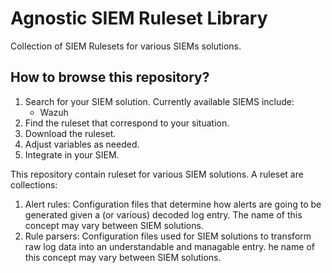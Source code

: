 # Agnostic SIEM Ruleset Library

Collection of SIEM Rulesets for various SIEMs solutions.

## How to browse this repository?

1. Search for your SIEM solution. Currently available SIEMS include:
    - Wazuh
2. Find the ruleset that correspond to your situation.
3. Download the ruleset.
4. Adjust variables as needed.
5. Integrate in your SIEM.

This repository contain ruleset for various SIEM solutions. A ruleset are collections:
1. Alert rules: Configuration files that determine how alerts are going to be generated given a (or various) decoded log entry. The name of this concept may vary between SIEM solutions.
2. Rule parsers: Configuration files used for SIEM solutions to transform raw log data into an understandable and managable entry. he name of this concept may vary between SIEM solutions.

